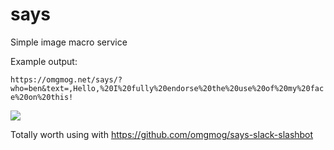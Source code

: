 # says
Simple image macro service

Example output:

`https://omgmog.net/says/?who=ben&text=,Hello,%20I%20fully%20endorse%20the%20use%20of%20my%20face%20on%20this!`

![](https://omgmog.net/says/?who=ben&text=,Hello,%20I%20fully%20endorse%20the%20use%20of%20my%20face%20on%20this!)

Totally worth using with https://github.com/omgmog/says-slack-slashbot
